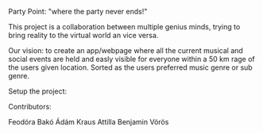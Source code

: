 Party Point:
"where the party never ends!"

This project is a collaboration between multiple genius minds, trying to bring reality to the virtual world an vice versa.

Our vision:
 to create an app/webpage where all the current musical and social events are held and easly visible for everyone within a 50 km rage of the users given location. Sorted as the users preferred music genre or sub genre.

Setup the project:


Contributors:

Feodóra Bakó
Ádám Kraus
Attilla Benjamin Vörös

